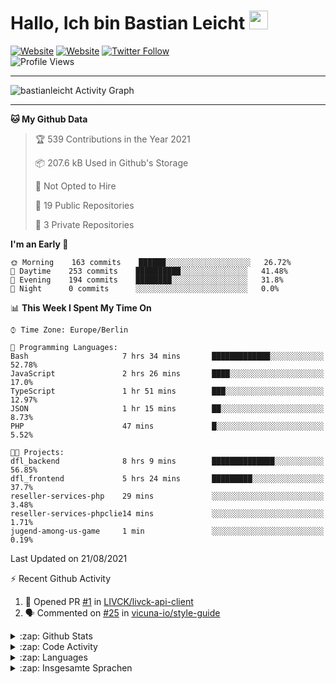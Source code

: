 <h1>Hallo, Ich bin Bastian Leicht <img src="https://raw.githubusercontent.com/bastianleicht/bastianleicht/master/assets/wave.gif" width="30px" alt=""></h1>

[![Website](https://img.shields.io/website?label=bastianleicht.de&style=for-the-badge&url=https%3A%2F%2Fbastianleicht.de)](https://bastianleicht.de)
[![Website](https://img.shields.io/website?label=bastianleicht.com&style=for-the-badge&url=https%3A%2F%2Fbastianleicht.com)](https://bastianleicht.com)
[![Twitter Follow](https://img.shields.io/twitter/follow/bastianleicht?color=1DA1F2&logo=twitter&style=for-the-badge)](https://twitter.com/intent/follow?original_referer=https%3A%2F%2Fgithub.com%2Fbastianleicht&screen_name=bastianleicht)
<br>
![Profile Views](https://komarev.com/ghpvc/?username=2Fbastianleicht&style=flat-square)

---
<img alt="bastianleicht Activity Graph" src="https://activity-graph.herokuapp.com/graph?username=bastianleicht&bg_color=0D1117&color=5BCDEC&line=5BCDEC&point=FFFFFF&hide_border=true"/>

---
<!--START_SECTION:waka-->
**🐱 My Github Data** 

> 🏆 539 Contributions in the Year 2021
 > 
> 📦 207.6 kB Used in Github's Storage 
 > 
> 🚫 Not Opted to Hire
 > 
> 📜 19 Public Repositories 
 > 
> 🔑 3 Private Repositories  
 > 
**I'm an Early 🐤** 

```text
🌞 Morning    163 commits    ██████░░░░░░░░░░░░░░░░░░░   26.72% 
🌆 Daytime    253 commits    ██████████░░░░░░░░░░░░░░░   41.48% 
🌃 Evening    194 commits    ████████░░░░░░░░░░░░░░░░░   31.8% 
🌙 Night      0 commits      ░░░░░░░░░░░░░░░░░░░░░░░░░   0.0%

```


📊 **This Week I Spent My Time On** 

```text
⌚︎ Time Zone: Europe/Berlin

💬 Programming Languages: 
Bash                     7 hrs 34 mins       █████████████░░░░░░░░░░░░   52.78% 
JavaScript               2 hrs 26 mins       ████░░░░░░░░░░░░░░░░░░░░░   17.0% 
TypeScript               1 hr 51 mins        ███░░░░░░░░░░░░░░░░░░░░░░   12.97% 
JSON                     1 hr 15 mins        ██░░░░░░░░░░░░░░░░░░░░░░░   8.73% 
PHP                      47 mins             █░░░░░░░░░░░░░░░░░░░░░░░░   5.52%

🐱‍💻 Projects: 
dfl_backend              8 hrs 9 mins        ██████████████░░░░░░░░░░░   56.85% 
dfl_frontend             5 hrs 24 mins       █████████░░░░░░░░░░░░░░░░   37.7% 
reseller-services-php    29 mins             ░░░░░░░░░░░░░░░░░░░░░░░░░   3.48% 
reseller-services-phpclie14 mins             ░░░░░░░░░░░░░░░░░░░░░░░░░   1.71% 
jugend-among-us-game     1 min               ░░░░░░░░░░░░░░░░░░░░░░░░░   0.19%

```


 Last Updated on 21/08/2021
<!--END_SECTION:waka-->
:zap: Recent Github Activity    
<!--START_SECTION:activity-->
1. 💪 Opened PR [#1](https://github.com/LIVCK/livck-api-client/pull/1) in [LIVCK/livck-api-client](https://github.com/LIVCK/livck-api-client)
2. 🗣 Commented on [#25](https://github.com/vicuna-io/style-guide/issues/25) in [vicuna-io/style-guide](https://github.com/vicuna-io/style-guide)
<!--END_SECTION:activity-->

<details>
    <summary>:zap: Github Stats</summary>
    <pre>
        <img alt="GitHub Stats" src="https://github-readme-stats.routerabfrage.vercel.app/api?username=bastianleicht&show_icons=true&theme=dark" />
    </pre>
</details>

<details>
    <summary>:zap: Code Activity</summary>
    <pre>
        <img alt="Code activity" src="https://wakatime.com/share/@90818ae0-9ba0-4e2a-8ed8-98c30e947c50/a1ac7e83-bba7-4109-8f37-037c37bb63eb.svg" height="400" />    
    </pre>
</details>

<details>
    <summary>:zap: Languages</summary>
    <pre>
        <img alt="Languages used (7 days)" src="https://wakatime.com/share/@90818ae0-9ba0-4e2a-8ed8-98c30e947c50/b0eba8ff-2de8-4b40-929e-8c7a97a106f9.svg" height="400" />
    </pre>
</details>

<details>
    <summary>:zap: Insgesamte Sprachen</summary>
    <pre>
        <img alt="All time used Languages" src="https://wakatime.com/share/@90818ae0-9ba0-4e2a-8ed8-98c30e947c50/d328c553-68a8-4426-974c-be045b324309.svg" height="400" />
    </pre>
</details>

[Website]: https://bastianleicht.de/

